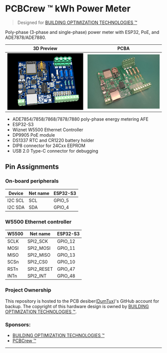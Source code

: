# PCBCrew ™ **kWh** Power Meter

> Designed for [BUILDING OPTIMIZATION TECHNOLOGIES ™][bldgot]

Poly-phase (3-phase and single-phase) power meter with ESP32, PoE, and ADE7878/ADE7880.

| 3D Preview                                                   | PCBA                                                     |
| ------------------------------------------------------------ | -------------------------------------------------------- |
| ![pcbcrew-bldgot-kwh-3d-preview](./doc/image/3d-preview.png) | ![pcbcrew-bldgot-kwh-pcb-assembly](./doc/image/pcba.png) |

* ADE7854/7858/7868/7878/7880 poly-phase energy metering AFE
* ESP32-S3
* Wiznet W5500 Ethernet Controller
* DP9905 PoE module
* DS1337 RTC and CR1220 battery holder
* DIP8 connector for 24Cxx EEPROM
* USB 2.0 Type-C connector for debugging

## Pin Assignments

### On-board peripherals

| Device          | Net name  | ESP32-S3 |
| --------------- | --------- | -------- |
| I2C SCL         | SCL       | GPIO_5   |
| I2C SDA         | SDA       | GPIO_4   |

### W5500 Ethernet controller

| W5500 | Net name   | ESP32-S3 |
| ----- | ---------- | -------- |
| SCLK  | SPI2_SCK   | GPIO_12  |
| MOSI  | SPI2_MOSI  | GPIO_11  |
| MISO  | SPI2_MISO  | GPIO_13  |
| SCSn  | SPI2_CS0   | GPIO_10  |
| RSTn  | SPI2_RESET | GPIO_47  |
| INTn  | SPI2_INT   | GPIO_48  |

### Project Ownership

This repository is hosted to the PCB desiber([DumTux](https://github.com/dumtux))'s GitHub account for backup.
The copyright of this hardware design is owned by [BUILDING OPTIMIZATION TECHNOLOGIES ™][bldgot].

### Sponsors:

* [BUILDING OPTIMIZATION TECHNOLOGIES ™][bldgot]
* [PCBCrew ™][pcbcrew]

---

[pcbcrew]: https://pcbcrew.com
[bldgot]: https://www.bldgot.com
